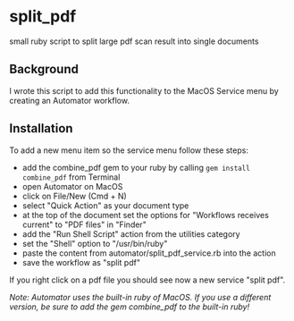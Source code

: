 # split_pdf
small ruby script to split large pdf scan result into single documents

## Background
I wrote this script to add this functionality to the MacOS Service menu by creating an Automator workflow.

## Installation
To add a new menu item so the service menu follow these steps:

* add the combine_pdf gem to your ruby by calling `gem install combine_pdf` from Terminal
* open Automator on MacOS
* click on File/New (Cmd + N)
* select "Quick Action" as your document type
* at the top of the document set the options for "Workflows receives current" to "PDF files" in "Finder"
* add the "Run Shell Script" action from the utilities category
* set the "Shell" option to "/usr/bin/ruby"
* paste the content from automator/split_pdf_service.rb into the action
* save the workflow as "split pdf"

If you right click on a pdf file you should see now a new service "split pdf".

*Note: Automator uses the built-in ruby of MacOS. If you use a different version, be sure to add the gem combine_pdf to the built-in ruby!*
